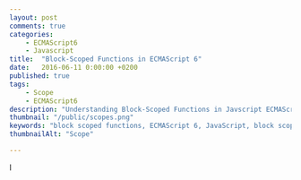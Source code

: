```yaml
---
layout: post
comments: true
categories:
    - ECMAScript6
    - Javascript
title:  "Block-Scoped Functions in ECMAScript 6"
date:   2016-06-11 0:00:00 +0200
published: true
tags: 
    - Scope
    - ECMAScript6
description: "Understanding Block-Scoped Functions in Javscript ECMAScript 6. Comparsion of block-scoped functions in ES5 vs ES6"
thumbnail: "/public/scopes.png"
keywords: "block scoped functions, ECMAScript 6, JavaScript, block scoping"
thumbnailAlt: "Scope"

---
```


I